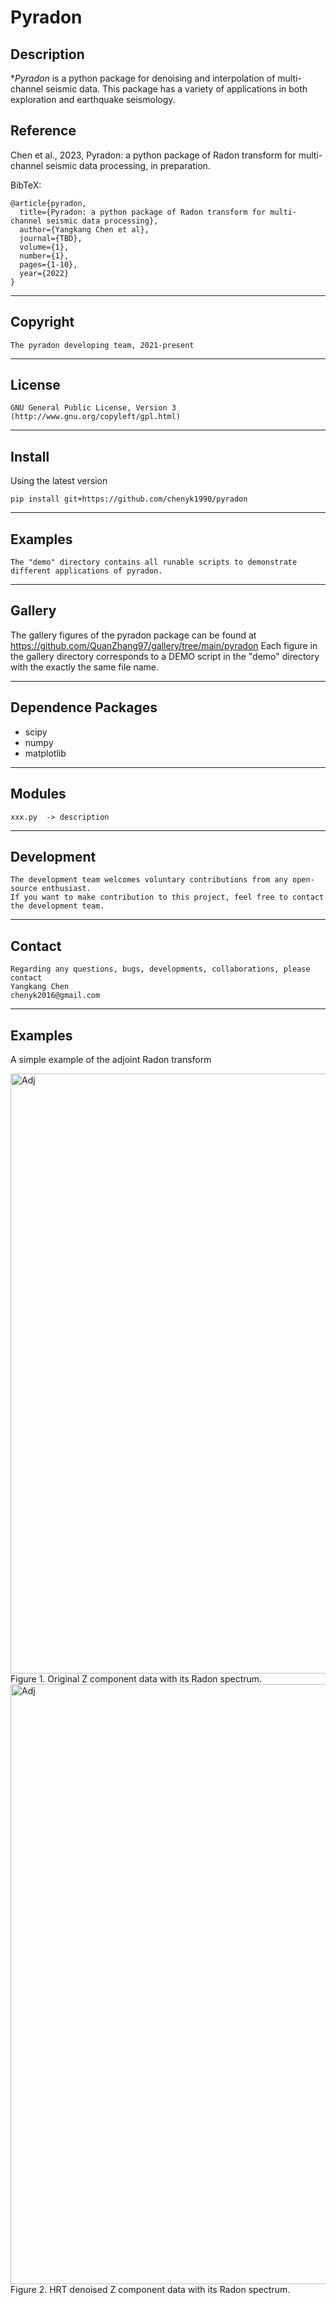 **Pyradon**
======

## Description

**Pyradon* is a python package for denoising and interpolation of multi-channel seismic data. This package has a variety of applications in both exploration and earthquake seismology.

## Reference
Chen et al., 2023, Pyradon: a python package of Radon transform for multi-channel seismic data processing, in preparation. 

BibTeX:

	@article{pyradon,
	  title={Pyradon: a python package of Radon transform for multi-channel seismic data processing},
	  author={Yangkang Chen et al},
	  journal={TBD},
	  volume={1},
	  number={1},
	  pages={1-10},
	  year={2022}
	}

-----------
## Copyright
    The pyradon developing team, 2021-present
-----------

## License
    GNU General Public License, Version 3
    (http://www.gnu.org/copyleft/gpl.html)   

-----------

## Install
Using the latest version

    pip install git+https://github.com/chenyk1990/pyradon

-----------
## Examples
    The "demo" directory contains all runable scripts to demonstrate different applications of pyradon. 

-----------
## Gallery
The gallery figures of the pyradon package can be found at
    https://github.com/QuanZhang97/gallery/tree/main/pyradon
Each figure in the gallery directory corresponds to a DEMO script in the "demo" directory with the exactly the same file name.

-----------
## Dependence Packages
* scipy 
* numpy 
* matplotlib

-----------
## Modules
    xxx.py  -> description
    
-----------
## Development
    The development team welcomes voluntary contributions from any open-source enthusiast. 
    If you want to make contribution to this project, feel free to contact the development team. 

-----------
## Contact
    Regarding any questions, bugs, developments, collaborations, please contact  
    Yangkang Chen
    chenyk2016@gmail.com

-----------
## Examples

A simple example of the adjoint Radon transform

<img src='./test.png' alt='Adj' width=960/>
	Figure 1. Original Z component data with its Radon spectrum.

<img src='./test_i.png' alt='Adj' width=960/>
	Figure 2. HRT denoised Z component data with its Radon spectrum.
